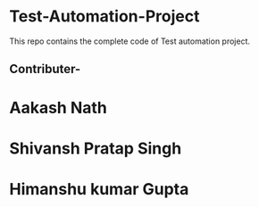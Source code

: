 # Test-Automation-Project
This repo contains the complete code of Test automation project.
## Contributer-
# Aakash Nath 
# Shivansh Pratap Singh
# Himanshu kumar Gupta

